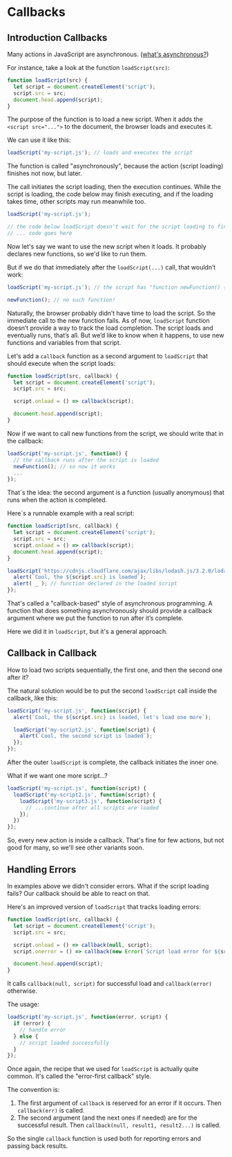 # Callbacks

## Introduction Callbacks

Many actions in JavaScript are asynchronous. ([what's asynchronous?](https://rowanmanning.com/posts/javascript-for-beginners-async))

For instance, take a look at the function `loadScript(src)`:

```javascript
function loadScript(src) {
  let script = document.createElement('script');
  script.src = src;
  document.head.append(script);
}
```

The purpose of the function is to load a new script. When it adds the `<script src="...">` to the document, the browser loads and executes it.

We can use it like this:

```javascript
loadScript('my-script.js'); // loads and executes the script
```

The function is called "asynchronously", because the action (script loading) finishes not now, but later.

The call initiates the script loading, then the execution continues. While the script is loading, the code below may finish executing, and if the loading takes time, other scripts may run meanwhile too.

```javascript
loadScript('my-script.js');

// the code below loadScript doesn't wait for the script loading to finish
// ... code goes here
```

Now let's say we want to use the new script when it loads. It probably declares new functions, so we'd like to run them.

But if we do that immediately after the `loadScript(...)` call, that wouldn’t work:

```javascript
loadScript('my-script.js'); // the script has "function newFunction() {…}"

newFunction(); // no such function!
```

Naturally, the browser probably didn’t have time to load the script. So the immediate call to the new function fails. As of now, `loadScript` function doesn’t provide a way to track the load completion. The script loads and eventually runs, that’s all. But we’d like to know when it happens, to use new functions and variables from that script.

Let's add a `callback` function as a second argument to `loadScript` that should execute when the script loads:

```javascript
function loadScript(src, callback) {
  let script = document.createElement('script');
  script.src = src;

  script.onload = () => callback(script);

  document.head.append(script);
}
```

Now if we want to call new functions from the script, we should write that in the callback:

```javascript
loadScript('my-script.js', function() {
  // the callback runs after the script is loaded
  newFunction(); // so now it works
  ...
});
```

That`s the idea: the second argument is a function (usually anonymous) that runs when the action is completed.

Here`s a runnable example with a real script:

```javascript
function loadScript(src, callback) {
  let script = document.createElement('script');
  script.src = src;
  script.onload = () => callback(script);
  document.head.append(script);
}

loadScript('https://cdnjs.cloudflare.com/ajax/libs/lodash.js/3.2.0/lodash.js', script => {
  alert(`Cool, the ${script.src} is loaded`);
  alert( _ ); // function declared in the loaded script
});
```

That's called a "callback-based" style of asynchronous programming. A function that does something asynchronously should provide a callback argument where we put the function to run after it’s complete.

Here we did it in `loadScript`, but it's a general approach.

## Callback in Callback

How to load two scripts sequentially, the first one, and then the second one after it?

The natural solution would be to put the second `loadScript` call inside the callback, like this:

```javascript
loadScript('my-script.js', function(script) {
  alert(`Cool, the ${script.src} is loaded, let's load one more`);

  loadScript('my-script2.js', function(script) {
    alert(`Cool, the second script is loaded`);
  });
});
```

After the outer `loadScript` is complete, the callback initiates the inner one.

What if we want one more script...?

```javascript
loadScript('my-script.js', function(script) {
  loadScript('my-script2.js', function(script) {
    loadScript('my-script3.js', function(script) {
      // ...continue after all scripts are loaded
    });
  })
});
```

So, every new action is inside a callback. That's fine for few actions, but not good for many, so we'll see other variants soon.

## Handling Errors

In examples above we didn't consider errors. What if the script loading fails? Our callback should be able to react on that.

Here's an improved version of `loadScript` that tracks loading errors:

```javascript
function loadScript(src, callback) {
  let script = document.createElement('script');
  script.src = src;

  script.onload = () => callback(null, script);
  script.onerror = () => callback(new Error(`Script load error for ${src}`));

  document.head.append(script);
}
```

It calls `callback(null, script)` for successful load and `callback(error)` otherwise.

The usage:

```javascript
loadScript('my-script.js', function(error, script) {
  if (error) {
    // handle error
  } else {
    // script loaded successfully
  }
});
```

Once again, the recipe that we used for `loadScript` is actually quite common. It's called the "error-first callback" style.

The convention is:

1. The first argument of `callback` is reserved for an error if it occurs. Then `callback(err)` is called.
2. The second argument (and the next ones if needed) are for the successful result. Then `callback(null, result1, result2...)` is called.

So the single `callback` function is used both for reporting errors and passing back results.
